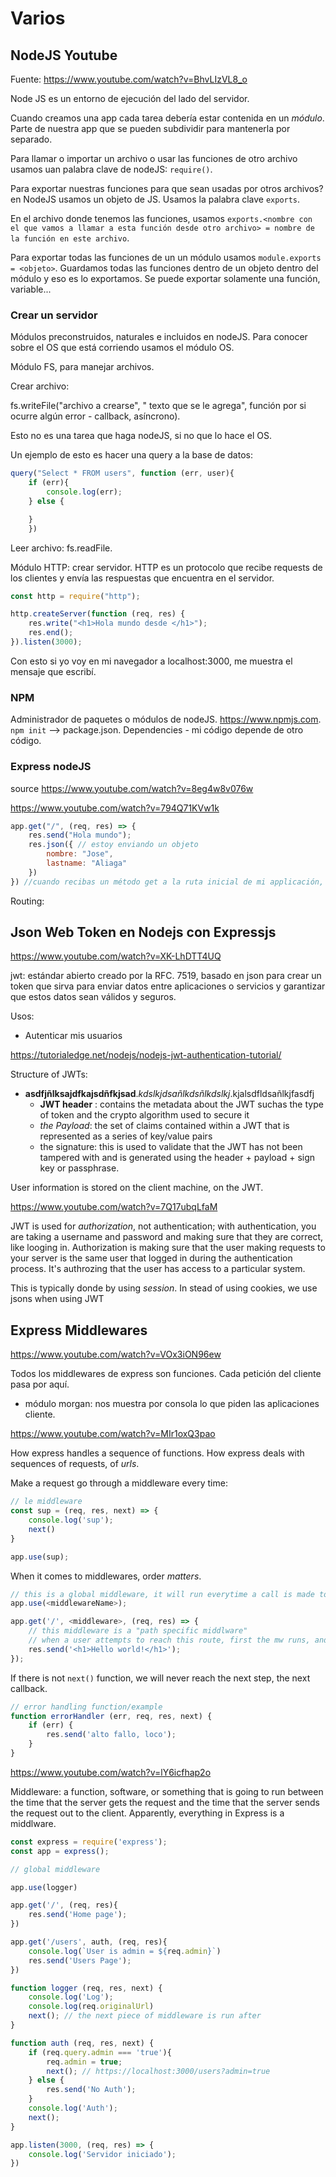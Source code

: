 # Varios

## NodeJS Youtube

Fuente: <https://www.youtube.com/watch?v=BhvLIzVL8_o>

Node JS es un entorno de ejecución del lado del servidor.

Cuando creamos una app cada tarea debería estar contenida en un _módulo_. Parte de nuestra app que se pueden subdividir para mantenerla por separado.

Para llamar o importar un archivo o usar las funciones de otro archivo usamos uan palabra clave de nodeJS: `require()`.

Para exportar nuestras funciones para que sean usadas por otros archivos? en NodeJS usamos un objeto de JS. Usamos la palabra clave `exports`.

En el archivo donde tenemos las funciones, usamos `exports.<nombre con el que vamos a llamar a esta función desde otro archivo> = nombre de la función en este archivo`.

Para exportar todas las funciones de un un módulo usamos `module.exports = <objeto>`. Guardamos todas las funciones dentro de un objeto dentro del módulo y eso es lo exportamos. Se puede exportar solamente una función, variable...

### Crear un servidor

Módulos preconstruidos, naturales e incluidos en nodeJS. Para conocer sobre el OS que está corriendo usamos el módulo OS.

Módulo FS, para manejar archivos.

Crear archivo:

fs.writeFile("archivo a crearse", " texto que se le agrega", función por si ocurre algún error - callback, asíncrono).

Esto no es una tarea que haga nodeJS, si no que lo hace el OS.

Un ejemplo de esto es hacer una query a la base de datos:

```js
query("Select * FROM users", function (err, user){
    if (err){
        console.log(err);
    } else {

    }
    })
```

Leer archivo: fs.readFile.

Módulo HTTP: crear servidor. HTTP es un protocolo que recibe requests de los clientes y envía las respuestas que encuentra en el servidor.

```js
const http = require("http");

http.createServer(function (req, res) {
    res.write("<h1>Hola mundo desde </h1>");
    res.end();
}).listen(3000); 
```

Con esto si yo voy en mi navegador a localhost:3000, me muestra el mensaje que escribí.

### NPM

Administrador de paquetes o módulos de nodeJS. <https://www.npmjs.com>. `npm init` --> package.json. Dependencies - mi código depende de otro código.

### Express nodeJS

source <https://www.youtube.com/watch?v=8eg4w8v076w>

<https://www.youtube.com/watch?v=794Q71KVw1k>

```js
app.get("/", (req, res) => {
    res.send("Hola mundo");
    res.json({ // estoy enviando un objeto
        nombre: "Jose",
        lastname: "Aliaga"
    })
}) //cuando recibas un método get a la ruta inicial de mi applicación, quiero hacer algo

```

Routing:

## Json Web Token en Nodejs con Expressjs

<https://www.youtube.com/watch?v=XK-LhDTT4UQ>

jwt: estándar abierto creado por la RFC. 7519, basado en json para crear un token que sirva para enviar datos entre aplicaciones o servicios y garantizar que estos datos sean válidos y seguros.

Usos:

- Autenticar mis usuarios

<https://tutorialedge.net/nodejs/nodejs-jwt-authentication-tutorial/>

Structure of JWTs:

- **asdfjñlksajdfkajsdñfkjsad**._kdslkjdsañlkdsñlkdslkj_.kjalsdfldsañlkjfasdfj
  - **JWT header** : contains the metadata about the JWT suchas the type of token and the crypto algorithm used to secure it
  - _the Payload_: the set of claims contained within a JWT that is represented as a series of key/value pairs
  - the signature: this is used to validate that the JWT has not been tampered with and is generated using the header + payload + sign key or passphrase.

User information is stored on the client machine, on the JWT.

<https://www.youtube.com/watch?v=7Q17ubqLfaM>

JWT is used for _authorization_, not authentication; with authentication, you are taking a username and password and making sure that they are correct, like looging in. Authorization is making sure that the user making requests to your server is the same user that logged in during the authentication process. It's authrozing that the user has access to a particular system.

This is typically donde by using _session_. In stead of using cookies, we use jsons when using JWT

## Express Middlewares

<https://www.youtube.com/watch?v=VOx3iON96ew>

Todos los middlewares de express son funciones. Cada petición del cliente pasa por aquí.

- módulo morgan: nos muestra por consola lo que piden las aplicaciones cliente.

<https://www.youtube.com/watch?v=MIr1oxQ3pao>

How express handles a sequence of functions. How express deals with sequences of requests, of _urls_.

Make a request go through a middleware every time:

```js
// le middleware
const sup = (req, res, next) => {
    console.log('sup');
    next()
}

app.use(sup);
```

When it comes to middlewares, order _matters_.

```js
// this is a global middleware, it will run everytime a call is made to the app
app.use(<middlewareName>);

app.get('/', <middleware>, (req, res) => {
    // this middleware is a "path specific middlware"
    // when a user attempts to reach this route, first the mw runs, and then the req, res
    res.send('<h1>Hello world!</h1>');
});
```

If there is not `next()` function, we will never reach the next step, the next callback.

```js
// error handling function/example
function errorHandler (err, req, res, next) {
    if (err) {
        res.send('alto fallo, loco');
    }
}
```

<https://www.youtube.com/watch?v=lY6icfhap2o>

Middleware: a function, software, or something that is going to run between the time that the server gets the request and the time that the server sends the request out to the client. Apparently, everything in Express is a middlware.

```js
const express = require('express');
const app = express();

// global middleware

app.use(logger)

app.get('/', (req, res){
    res.send('Home page');
})

app.get('/users', auth, (req, res){
    console.log(`User is admin = ${req.admin}`)
    res.send('Users Page');
})

function logger (req, res, next) {
    console.log('Log');
    console.log(req.originalUrl)
    next(); // the next piece of middleware is run after
}

function auth (req, res, next) {
    if (req.query.admin === 'true'){
        req.admin = true;
        next(); // https://localhost:3000/users?admin=true
    } else {
        res.send('No Auth');
    }
    console.log('Auth');
    next();
}

app.listen(3000, (req, res) => {
    console.log('Servidor iniciado');
})
```
